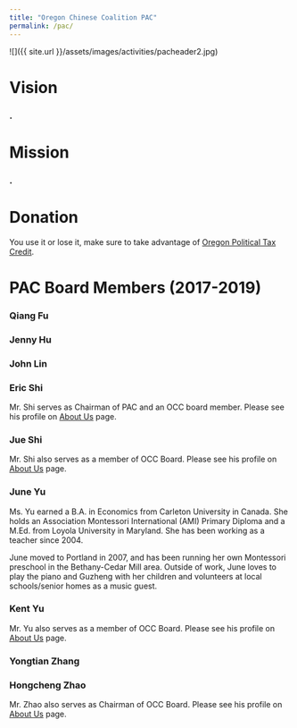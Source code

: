 ```yaml
---
title: "Oregon Chinese Coalition PAC"
permalink: /pac/
---
```


![]({{ site.url }}/assets/images/activities/pacheader2.jpg)

# Vision

### .

# Mission

### .

# Donation

You use it or lose it, make sure to take advantage of [Oregon Political Tax Credit](http://oregontaxcredit.com/).

# PAC Board Members (2017-2019)

### Qiang Fu

### Jenny Hu

### John Lin

### Eric Shi

Mr. Shi serves as Chairman of PAC and an OCC board member. Please see his profile on [About Us](http://pdxchinese.org/about/) page.

### Jue Shi

Mr. Shi also serves as a member of OCC Board. Please see his profile on [About Us](http://pdxchinese.org/about/) page.

### June Yu

Ms. Yu earned a B.A. in Economics from Carleton University in Canada. She holds an Association Montessori International (AMI) Primary Diploma and a M.Ed. from Loyola University in Maryland. She has been working as a teacher since 2004.

June moved to Portland in 2007, and has been running her own Montessori preschool in the Bethany-Cedar Mill area. Outside of work, June loves to play the piano and Guzheng with her children and volunteers at local schools/senior homes as a music guest.

### Kent Yu

Mr. Yu also serves as a member of OCC Board. Please see his profile on [About Us](http://pdxchinese.org/about/) page.

### Yongtian Zhang

### Hongcheng Zhao

Mr. Zhao also serves as Chairman of OCC Board. Please see his profile on [About Us](http://pdxchinese.org/about/) page.
